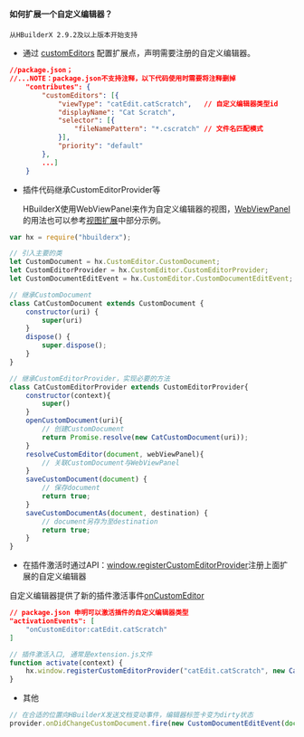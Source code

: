 #### 如何扩展一个自定义编辑器？

`从HBuilderX 2.9.2及以上版本开始支持`

- 通过 [customEditors](/ExtensionDocs/ContributionPoints/README.md#customEditors) 配置扩展点，声明需要注册的自定义编辑器。

```json
//package.json；
//...NOTE：package.json不支持注释，以下代码使用时需要将注释删掉
    "contributes": {
        "customEditors": [{
            "viewType": "catEdit.catScratch",   // 自定义编辑器类型id
            "displayName": "Cat Scratch",
            "selector": [{
                "fileNamePattern": "*.cscratch" // 文件名匹配模式
            }],
            "priority": "default"
        },
        ...]
    }
```

- 插件代码继承CustomEditorProvider等

    HBuilderX使用WebViewPanel来作为自定义编辑器的视图，[WebViewPanel](/ExtensionDocs/Api/windows/createWebView?id=webviewpanel)的用法也可以参考[视图扩展](/ExtensionTutorial/views.md#WebView)中部分示例。
    
```javascript
var hx = require("hbuilderx");

// 引入主要的类
let CustomDocument = hx.CustomEditor.CustomDocument;
let CustomEditorProvider = hx.CustomEditor.CustomEditorProvider;
let CustomDocumentEditEvent = hx.CustomEditor.CustomDocumentEditEvent;

// 继承CustomDocument
class CatCustomDocument extends CustomDocument {
    constructor(uri) {
        super(uri)
    }
    dispose() {
        super.dispose();
    }
}

// 继承CustomEditorProvider，实现必要的方法
class CatCustomEditorProvider extends CustomEditorProvider{
    constructor(context){
        super()
    }
    openCustomDocument(uri){
        // 创建CustomDocument
        return Promise.resolve(new CatCustomDocument(uri));
    }
    resolveCustomEditor(document, webViewPanel){
        // 关联CustomDocument与WebViewPanel
    }
    saveCustomDocument(document) {
        // 保存document
        return true;
    }
    saveCustomDocumentAs(document, destination) {
        // document另存为至destination
        return true;
    }
}
```

- 在插件激活时通过API：[window.registerCustomEditorProvider](/ExtensionDocs/Api/windows/registerCustomEditorProvider)注册上面扩展的自定义编辑器

自定义编辑器提供了新的插件激活事件[onCustomEditor](/ExtensionDocs/activation_event.md#onCustomEditor)

```json
// package.json 申明可以激活插件的自定义编辑器类型
"activationEvents": [
    "onCustomEditor:catEdit.catScratch"
]
```

```javascript
// 插件激活入口, 通常是extension.js文件
function activate(context) {
    hx.window.registerCustomEditorProvider("catEdit.catScratch", new CatCustomEditorProvider());
}
```

- 其他

```javascript
// 在合适的位置向HBuilderX发送文档变动事件，编辑器标签卡变为dirty状态
provider.onDidChangeCustomDocument.fire(new CustomDocumentEditEvent(document));
```
